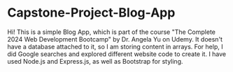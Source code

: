 # Capstone-Project-Blog-App

Hi! This is a simple Blog App, which is part of the course "The Complete 2024 Web Development Bootcamp" by Dr. Angela Yu on Udemy. It doesn't have a database attached to it, so I am storing content in arrays. For help, I did Google searches and explored different website code to create it. I have used Node.js and Express.js, as well as Bootstrap for styling.
